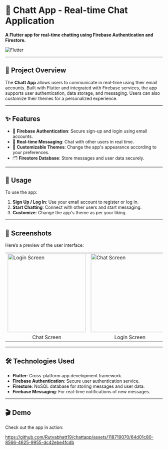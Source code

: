 
<h1>💬 Chatt App - Real-time Chat Application</h1>

<p><strong>A Flutter app for real-time chatting using Firebase Authentication and Firestore.</strong></p>

<img src="https://img.shields.io/badge/Flutter-v2.0%2B-blue?style=flat&logo=flutter" alt="Flutter">

<hr>

<h2>🚀 Project Overview</h2>
<p>The <strong>Chatt App</strong> allows users to communicate in real-time using their email accounts. Built with Flutter and integrated with Firebase services, the app supports user authentication, data storage, and messaging. Users can also customize their themes for a personalized experience.</p>

<hr>

<h2>✨ Features</h2>
<ul>
    <li>🔐 <strong>Firebase Authentication</strong>: Secure sign-up and login using email accounts.</li>
    <li>💬 <strong>Real-time Messaging</strong>: Chat with other users in real time.</li>
    <li>🌈 <strong>Customizable Themes</strong>: Change the app's appearance according to your preferences.</li>
    <li>🗂️ <strong>Firestore Database</strong>: Store messages and user data securely.</li>
</ul>

<hr>

<h2>🎯 Usage</h2>
<p>To use the app:</p>
<ol>
    <li><strong>Sign Up / Log In</strong>: Use your email account to register or log in.</li>
    <li><strong>Start Chatting</strong>: Connect with other users and start messaging.</li>
    <li><strong>Customize</strong>: Change the app's theme as per your liking.</li>
</ol>

<hr>

<h2>📱 Screenshots</h2>
<p>Here’s a preview of the user interface:</p>

<table>
  <tr>
    <td><img src="https://github.com/user-attachments/assets/9469b334-720c-406a-b0cb-0cdb389dcc06" alt="Login Screen" width="250"></td>
    <td><img src="https://github.com/user-attachments/assets/218e4e89-5c4f-4fab-9ef1-0731c1a7fa35" alt="Chat Screen" width="250"></td>
    <td><img src="https://github.com/user-attachments/assets/7f337dad-5e60-4b13-a0e0-cdbd1666fceb" alt="User List" width="250"></td>
    <td><img src="https://github.com/user-attachments/assets/8d8316c7-91f6-4a1b-91bd-9c951ced7eb1" alt="Chat Screen" width="250"></td>
  </tr>
  <tr>
    <td align="center">Chat Screen</td>
    <td align="center">Login Screen</td>
    <td align="center">User List</td>
    <td align="center">Chat Screen</td>
  </tr>
</table>

<hr>

<h2>🛠️ Technologies Used</h2>
<ul>
    <li><strong>Flutter</strong>: Cross-platform app development framework.</li>
    <li><strong>Firebase Authentication</strong>: Secure user authentication service.</li>
    <li><strong>Firestore</strong>: NoSQL database for storing messages and user data.</li>
    <li><strong>Firebase Messaging</strong>: For real-time notifications of new messages.</li>
</ul>

<hr>

<h2>🎬 Demo</h2>
<p>Check out the app in action:</p>


https://github.com/Rutvabhatt19/chattapp/assets/118719070/64d01c80-8566-4625-9955-dc42ebe4fcdb


